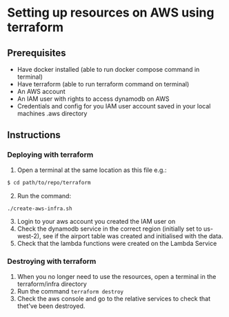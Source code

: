 # Setting up resources on AWS using terraform
## Prerequisites
- Have docker installed (able to run docker compose command in terminal)
- Have terraform (able to run terraform command on terminal)
- An AWS account
- An IAM user with rights to access dynamodb on AWS
- Credentials and config for you IAM user account saved in your local machines .aws directory

## Instructions
### Deploying with terraform
1. Open a terminal at the same location as this file e.g.:
```bash
$ cd path/to/repo/terraform 
```
2. Run the command:
```bash
./create-aws-infra.sh
```
3. Login to your aws account you created the IAM user on
4. Check the dynamodb service in the correct region (initially set to us-west-2), see if the airport table was created and initialised with the data.
5. Check that the lambda functions were created on the Lambda Service
### Destroying with terraform
1. When you no longer need to use the resources, open a terminal in the terraform/infra directory
2. Run the command `terraform destroy`
3. Check the aws console and go to the relative services to check that thet've been destroyed.